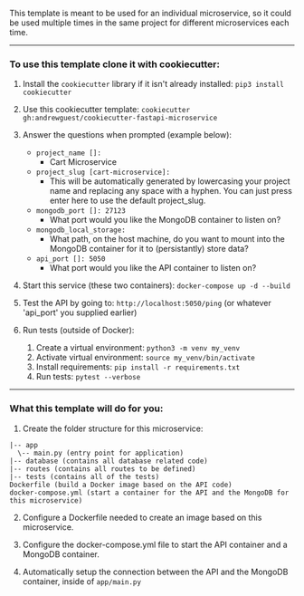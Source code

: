 This template is meant to be used for an individual microservice, so it could be used multiple times in the same project for different microservices each time.

---

### To use this template clone it with cookiecutter:

1. Install the `cookiecutter` library if it isn't already installed:
```pip3 install cookiecutter```

2. Use this cookiecutter template: ```cookiecutter gh:andrewguest/cookiecutter-fastapi-microservice```

3. Answer the questions when prompted (example below):
    * ```project_name []:```
        * Cart Microservice
    * ```project_slug [cart-microservice]:```
        * This will be automatically generated by lowercasing your project name and replacing any space with a hyphen. You can just press enter here to use the default project_slug.
    * ```mongodb_port []: 27123```
      * What port would you like the MongoDB container to listen on?
    * ```mongodb_local_storage:```
      * What path, on the host machine, do you want to mount into the MongoDB container for it to (persistantly) store data?
    * ```api_port []: 5050```
      * What port would you like the API container to listen on?

4. Start this service (these two containers): ```docker-compose up -d --build```

5. Test the API by going to: ```http://localhost:5050/ping```
(or whatever 'api_port' you supplied earlier)

6. Run tests (outside of Docker):
    1. Create a virtual environment: ```python3 -m venv my_venv```
    2. Activate virtual environment: ```source my_venv/bin/activate```
    3. Install requirements: ```pip install -r requirements.txt```
    4. Run tests: ```pytest --verbose```
---

### What this template will do for you:

1. Create the folder structure for this microservice:
```
|-- app
  \-- main.py (entry point for application)
|-- database (contains all database related code)
|-- routes (contains all routes to be defined)
|-- tests (contains all of the tests)
Dockerfile (build a Docker image based on the API code)
docker-compose.yml (start a container for the API and the MongoDB for this microservice)
```

2. Configure a Dockerfile needed to create an image based on this microservice.

3. Configure the docker-compose.yml file to start the API container and a MongoDB container.

4. Automatically setup the connection between the API and the MongoDB container, inside of ```app/main.py```